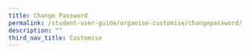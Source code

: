 ```yaml
---
title: Change Password
permalink: /student-user-guide/organise-customise/changepassword/
description: ""
third_nav_title: Customise
---
```

